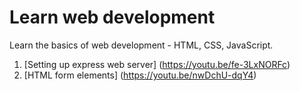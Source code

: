 # Learn web development
Learn the basics of web development - HTML, CSS, JavaScript.


1. [Setting up express web server] (https://youtu.be/fe-3LxNORFc)
2. [HTML form elements] (https://youtu.be/nwDchU-dqY4)
